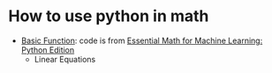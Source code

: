# How to use python in math

- [Basic Function](python_math/FunctionRelative.py):  code is from [Essential Math for Machine Learning: Python Edition](https://courses.edx.org/courses/course-v1:Microsoft+DAT256x+3T2018/course/)
   - Linear Equations
